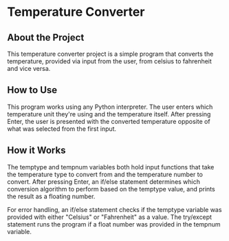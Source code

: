 # Temperature Converter
## About the Project
This temperature converter project is a simple program that converts the temperature, provided via input from the user, from celsius to fahrenheit and vice versa.
## How to Use
This program works using any Python interpreter. The user enters which temperature unit they're using and the temperature itself. After pressing Enter, the user is presented with the converted temperature opposite of what was selected from the first input.
## How it Works
The temptype and tempnum variables both hold input functions that take the temperature type to convert from and the temperature number to convert. After pressing Enter, an if/else statement determines which conversion algorithm to perform based on the temptype value, and prints the result as a floating number.

For error handling, an if/else statement checks if the temptype variable was provided with either "Celsius" or "Fahrenheit" as a value. The try/except statement runs the program if a float number was provided in the tempnum variable.
